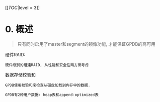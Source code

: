 <!-- --- title: GPDB 高可用-->

[[_TOC_|level = 3]]

# 0. 概述

> 只有同时启用了master和segment的镜像功能, 才能保证GPDB的高可用

硬件RAID:

    硬件级别的组建RAID, 从性能和安全性两方面考虑
    

数据存储校验和

    GPDB使用校验和来检查从磁盘加载到内存中的数据.
    
    GPDB有2种用户数据: heap表和append-optimized表
